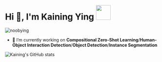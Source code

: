 <h1>Hi 👋, I'm Kaining Ying <img src='https://github.githubassets.com/images/mona-whisper.gif' width=48 height=48 /></h1>

<p align="left"> <img src="https://komarev.com/ghpvc/?username=noobying&label=Profile%20views&color=0e75b6&style=flat" alt="noobying" /> </p>

- 🔭 I’m currently working on **Compositional Zero-Shot Learning**/**Human-Object Interaction Detection**/**Object Detection**/**Instance Segmentation** 
  
![Kaining's GitHub stats](https://github-readme-stats.vercel.app/api?username=noobying&show_icons=true&theme=radical)
